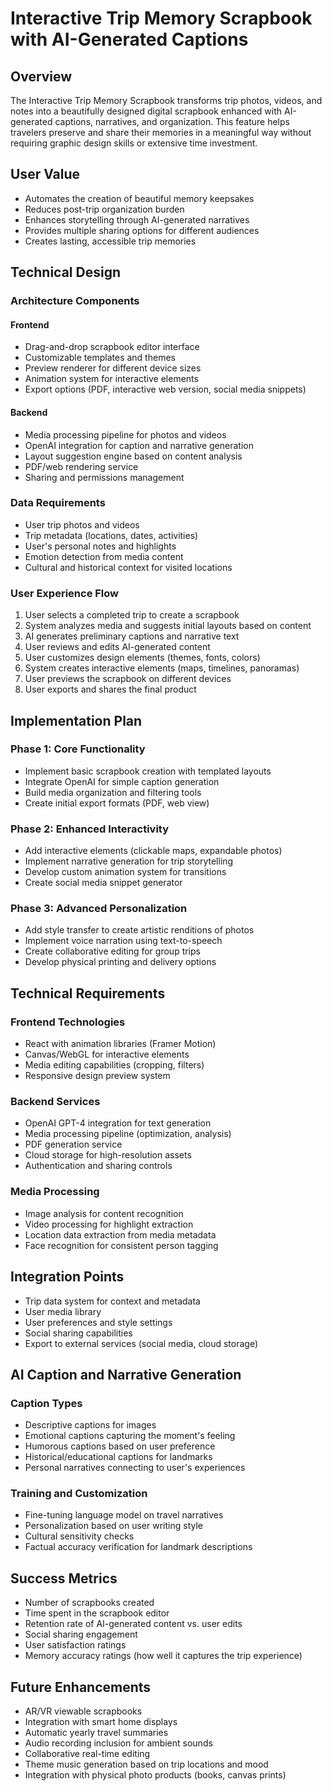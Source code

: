 # Interactive Trip Memory Scrapbook with AI-Generated Captions

## Overview
The Interactive Trip Memory Scrapbook transforms trip photos, videos, and notes into a beautifully designed digital scrapbook enhanced with AI-generated captions, narratives, and organization. This feature helps travelers preserve and share their memories in a meaningful way without requiring graphic design skills or extensive time investment.

## User Value
- Automates the creation of beautiful memory keepsakes
- Reduces post-trip organization burden
- Enhances storytelling through AI-generated narratives
- Provides multiple sharing options for different audiences
- Creates lasting, accessible trip memories

## Technical Design

### Architecture Components

#### Frontend
- Drag-and-drop scrapbook editor interface
- Customizable templates and themes
- Preview renderer for different device sizes
- Animation system for interactive elements
- Export options (PDF, interactive web version, social media snippets)

#### Backend
- Media processing pipeline for photos and videos
- OpenAI integration for caption and narrative generation
- Layout suggestion engine based on content analysis
- PDF/web rendering service
- Sharing and permissions management

### Data Requirements
- User trip photos and videos
- Trip metadata (locations, dates, activities)
- User's personal notes and highlights
- Emotion detection from media content
- Cultural and historical context for visited locations

### User Experience Flow
1. User selects a completed trip to create a scrapbook
2. System analyzes media and suggests initial layouts based on content
3. AI generates preliminary captions and narrative text
4. User reviews and edits AI-generated content
5. User customizes design elements (themes, fonts, colors)
6. System creates interactive elements (maps, timelines, panoramas)
7. User previews the scrapbook on different devices
8. User exports and shares the final product

## Implementation Plan

### Phase 1: Core Functionality
- Implement basic scrapbook creation with templated layouts
- Integrate OpenAI for simple caption generation
- Build media organization and filtering tools
- Create initial export formats (PDF, web view)

### Phase 2: Enhanced Interactivity
- Add interactive elements (clickable maps, expandable photos)
- Implement narrative generation for trip storytelling
- Develop custom animation system for transitions
- Create social media snippet generator

### Phase 3: Advanced Personalization
- Add style transfer to create artistic renditions of photos
- Implement voice narration using text-to-speech
- Create collaborative editing for group trips
- Develop physical printing and delivery options

## Technical Requirements

### Frontend Technologies
- React with animation libraries (Framer Motion)
- Canvas/WebGL for interactive elements
- Media editing capabilities (cropping, filters)
- Responsive design preview system

### Backend Services
- OpenAI GPT-4 integration for text generation
- Media processing pipeline (optimization, analysis)
- PDF generation service
- Cloud storage for high-resolution assets
- Authentication and sharing controls

### Media Processing
- Image analysis for content recognition
- Video processing for highlight extraction
- Location data extraction from media metadata
- Face recognition for consistent person tagging

## Integration Points
- Trip data system for context and metadata
- User media library
- User preferences and style settings
- Social sharing capabilities
- Export to external services (social media, cloud storage)

## AI Caption and Narrative Generation

### Caption Types
- Descriptive captions for images
- Emotional captions capturing the moment's feeling
- Humorous captions based on user preference
- Historical/educational captions for landmarks
- Personal narratives connecting to user's experiences

### Training and Customization
- Fine-tuning language model on travel narratives
- Personalization based on user writing style
- Cultural sensitivity checks
- Factual accuracy verification for landmark descriptions

## Success Metrics
- Number of scrapbooks created
- Time spent in the scrapbook editor
- Retention rate of AI-generated content vs. user edits
- Social sharing engagement
- User satisfaction ratings
- Memory accuracy ratings (how well it captures the trip experience)

## Future Enhancements
- AR/VR viewable scrapbooks
- Integration with smart home displays
- Automatic yearly travel summaries
- Audio recording inclusion for ambient sounds
- Collaborative real-time editing
- Theme music generation based on trip locations and mood
- Integration with physical photo products (books, canvas prints)